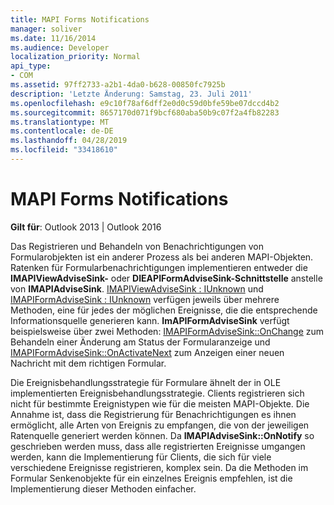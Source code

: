 ```yaml
---
title: MAPI Forms Notifications
manager: soliver
ms.date: 11/16/2014
ms.audience: Developer
localization_priority: Normal
api_type:
- COM
ms.assetid: 97ff2733-a2b1-4da0-b628-00850fc7925b
description: 'Letzte Änderung: Samstag, 23. Juli 2011'
ms.openlocfilehash: e9c10f78af6dff2e0d0c59d0bfe59be07dccd4b2
ms.sourcegitcommit: 8657170d071f9bcf680aba50b9c07f2a4fb82283
ms.translationtype: MT
ms.contentlocale: de-DE
ms.lasthandoff: 04/28/2019
ms.locfileid: "33418610"
---
```

# <a name="mapi-forms-notifications"></a>MAPI Forms Notifications

  
  
**Gilt für**: Outlook 2013 | Outlook 2016 
  
Das Registrieren und Behandeln von Benachrichtigungen von Formularobjekten ist ein anderer Prozess als bei anderen MAPI-Objekten. Ratenken für Formularbenachrichtigungen implementieren entweder die **IMAPIViewAdviseSink-** oder **DIEAPIFormAdviseSink-Schnittstelle** anstelle von **IMAPIAdviseSink**. [IMAPIViewAdviseSink : IUnknown](imapiviewadvisesinkiunknown.md) und [IMAPIFormAdviseSink : IUnknown](imapiformadvisesinkiunknown.md) verfügen jeweils über mehrere Methoden, eine für jedes der möglichen Ereignisse, die die entsprechende Informationsquelle generieren kann. **ImAPIFormAdviseSink** verfügt beispielsweise über zwei Methoden: [IMAPIFormAdviseSink::OnChange](imapiformadvisesink-onchange.md) zum Behandeln einer Änderung am Status der Formularanzeige und [IMAPIFormAdviseSink::OnActivateNext](imapiformadvisesink-onactivatenext.md) zum Anzeigen einer neuen Nachricht mit dem richtigen Formular. 
  
Die Ereignisbehandlungsstrategie für Formulare ähnelt der in OLE implementierten Ereignisbehandlungsstrategie. Clients registrieren sich nicht für bestimmte Ereignistypen wie für die meisten MAPI-Objekte. Die Annahme ist, dass die Registrierung für Benachrichtigungen es ihnen ermöglicht, alle Arten von Ereignis zu empfangen, die von der jeweiligen Ratenquelle generiert werden können. Da **IMAPIAdviseSink::OnNotify** so geschrieben werden muss, dass alle registrierten Ereignisse umgangen werden, kann die Implementierung für Clients, die sich für viele verschiedene Ereignisse registrieren, komplex sein. Da die Methoden im Formular Senkenobjekte für ein einzelnes Ereignis empfehlen, ist die Implementierung dieser Methoden einfacher. 
  

